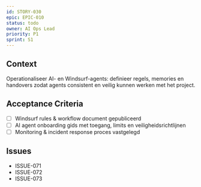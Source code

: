 ```yaml
---
id: STORY-030
epic: EPIC-010
status: todo
owner: AI Ops Lead
priority: P1
sprint: S1
---
```


## Context
Operationaliseer AI- en Windsurf-agents: definieer regels, memories en handovers zodat agents consistent en veilig kunnen werken met het project.

## Acceptance Criteria
- [ ] Windsurf rules & workflow document gepubliceerd
- [ ] AI agent onboarding gids met toegang, limits en veiligheidsrichtlijnen
- [ ] Monitoring & incident response proces vastgelegd

## Issues
- ISSUE-071
- ISSUE-072
- ISSUE-073
